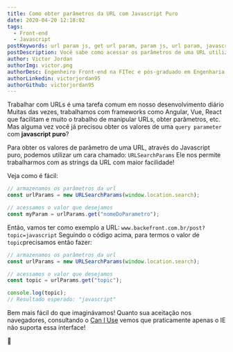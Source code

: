 ```yaml
---
title: Como obter parâmetros da URL com Javascript Puro
date: 2020-04-20 12:18:02
tags:
  - Front-end
  - Javascript
postKeywords: url param js, get url param, param js, url param, javascript, como obter parametro url, obter url js, front-end, dicas front-end, javascript dicas
postDescription: Você sabe como acessar os parâmetros de uma URL utilizando Javascript puro? Com essa dica, você conseguirá acessar qualquer Query Parameter de uma URL sem dificuldades!
author: Victor Jordan
authorImg: victor.png
authorDesc: Engenheiro Front-end na FITec e pós-graduado em Engenharia de Software pela PUC-MG e formado em Banco de Dados pela Fatec, apaixonado por usabilidade, performance e UX!
authorLinkedin: victorjordan95
authorGithub: victorjordan95
---
```


Trabalhar com URLs é uma tarefa comum em nosso desenvolvimento diário
Muitas das vezes, trabalhamos com frameworks como Angular, Vue, React que facilitam e muito o trabalho de manipular URLs, obter parâmetros, etc.
Mas alguma vez você já precisou obter os valores de uma `query parameter` com **javascript puro**?

<!-- more -->

Para obter os valores de parâmetro de uma URL, através do Javascript puro, podemos utilizar um cara chamado: `URLSearchParams`
Ele nos permite trabalharmos com as strings da URL com maior facilidade!

Veja como é fácil:

```javascript
// armazenamos os parâmetros da url
const urlParams = new URLSearchParams(window.location.search);

// acessamos o valor que desejamos
const myParam = urlParams.get("nomeDoParametro");
```

Então, vamos ter como exemplo a URL: `www.backefront.com.br/post?topic=javascript`
Seguindo o código acima, para termos o valor de `topic`precisamos então fazer:

```javascript
// armazenamos os parâmetros da url
const urlParams = new URLSearchParams(window.location.search);

// acessamos o valor que desejamos
const topic = urlParams.get("topic");

console.log(topic);
// Resultado esperado: "javascript"
```

Bem mais fácil do que imaginávamos!
Quanto sua aceitação nos navegadores, consultando o [Can I Use](https://caniuse.com/#feat=urlsearchparams) vemos que praticamente apenas o IE não suporta essa interface!

🏡
